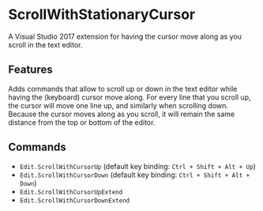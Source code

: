 # ScrollWithStationaryCursor

A Visual Studio 2017 extension for having the cursor move along as you scroll in the text editor.

## Features

Adds commands that allow to scroll up or down in the text editor while having the (keyboard) cursor move along. For every line that you scroll up, the cursor will move one line up, and similarly when scrolling down. Because the cursor moves along as you scroll, it will remain the same distance from the top or bottom of the editor.

## Commands

- `Edit.ScrollWithCursorUp` (default key binding: `Ctrl + Shift + Alt + Up`)
- `Edit.ScrollWithCursorDown` (default key binding: `Ctrl + Shift + Alt + Down`)
- `Edit.ScrollWithCursorUpExtend`
- `Edit.ScrollWithCursorDownExtend`

